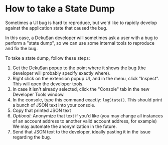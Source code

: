 # How to take a State Dump

Sometimes a UI bug is hard to reproduce, but we'd like to rapidly develop against the application state that caused the bug.

In this case, a DekuSan developer will sometimes ask a user with a bug to perform a "state dump", so we can use some internal tools to reproduce and fix the bug.

To take a state dump, follow these steps:

1. Get the DekuSan popup to the point where it shows the bug (the developer will probably specify exactly where).
2. Right click on the extension popup UI, and in the menu, click "Inspect". This will open the developer tools.
3. In case it isn't already selected, click the "Console" tab in the new Developer Tools window.
4. In the console, type this command exactly: `logState()`. This should print a bunch of JSON text into your console.
5. Copy that printed JSON text
6. *Optional*: Anonymize that text if you'd like (you may change all instances of an account address to another valid account address, for example) We may automate the anonymization in the future.
7. Send that JSON text to the developer, ideally pasting it in the issue regarding the bug.
